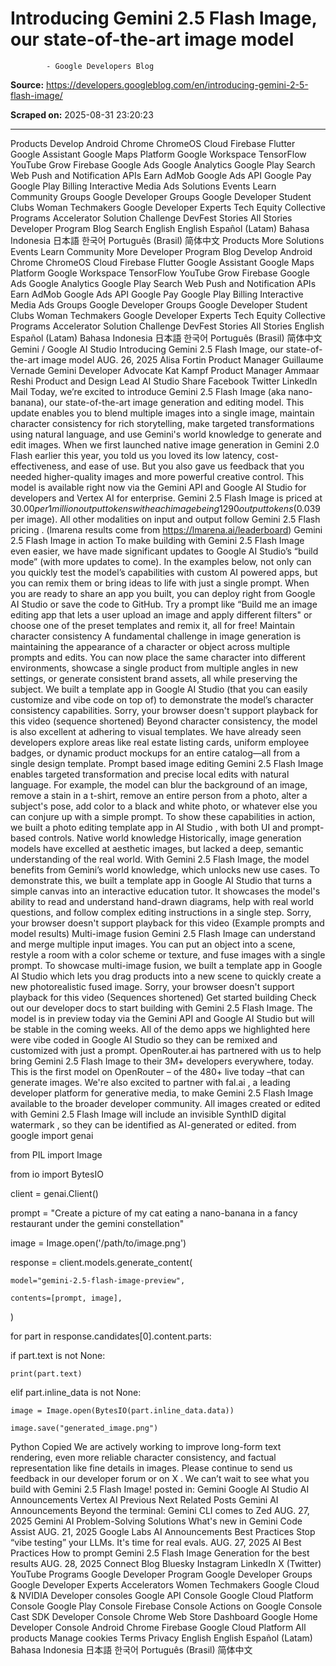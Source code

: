 # Introducing Gemini 2.5 Flash Image, our state-of-the-art image model
            
            
            - Google Developers Blog

**Source:** https://developers.googleblog.com/en/introducing-gemini-2-5-flash-image/

**Scraped on:** 2025-08-31 23:20:23

---

Products
Develop
Android
Chrome
ChromeOS
Cloud
Firebase
Flutter
Google Assistant
Google Maps Platform
Google Workspace
TensorFlow
YouTube
Grow
Firebase
Google Ads
Google Analytics
Google Play
Search
Web Push and Notification APIs
Earn
AdMob
Google Ads API
Google Pay
Google Play Billing
Interactive Media Ads
Solutions
Events
Learn
Community
Groups
Google Developer Groups
Google Developer Student Clubs
Woman Techmakers
Google Developer Experts
Tech Equity Collective
Programs
Accelerator
Solution Challenge
DevFest
Stories
All Stories
Developer Program
Blog
Search
English
English
Español (Latam)
Bahasa Indonesia
日本語
한국어
Português (Brasil)
简体中文
Products
More
Solutions
Events
Learn
Community
More
Developer Program
Blog
Develop
Android
Chrome
ChromeOS
Cloud
Firebase
Flutter
Google Assistant
Google Maps Platform
Google Workspace
TensorFlow
YouTube
Grow
Firebase
Google Ads
Google Analytics
Google Play
Search
Web Push and Notification APIs
Earn
AdMob
Google Ads API
Google Pay
Google Play Billing
Interactive Media Ads
Groups
Google Developer Groups
Google Developer Student Clubs
Woman Techmakers
Google Developer Experts
Tech Equity Collective
Programs
Accelerator
Solution Challenge
DevFest
Stories
All Stories
English
Español (Latam)
Bahasa Indonesia
日本語
한국어
Português (Brasil)
简体中文
Gemini
/
Google AI Studio
Introducing Gemini 2.5 Flash Image, our state-of-the-art image model
AUG. 26, 2025
Alisa Fortin
Product Manager
Guillaume Vernade
Gemini Developer Advocate
Kat Kampf
Product Manager
Ammaar Reshi
Product and Design Lead
AI Studio
Share
Facebook
Twitter
LinkedIn
Mail
Today, we’re excited to introduce
Gemini 2.5 Flash Image
(aka nano-banana), our state-of-the-art image generation and editing model. This update enables you to blend multiple images into a single image, maintain character consistency for rich storytelling, make targeted transformations using natural language, and use Gemini's world knowledge to generate and edit images.
When we first launched native image generation in Gemini 2.0 Flash earlier this year, you told us you loved its low latency, cost-effectiveness, and ease of use. But you also gave us feedback that you needed higher-quality images and more powerful creative control.
This model is available right now via the
Gemini API
and
Google AI Studio
for developers and
Vertex AI
for enterprise. Gemini 2.5 Flash Image is priced at $30.00 per 1 million output tokens with each image being 1290 output tokens ($0.039 per image). All other modalities on input and output follow Gemini 2.5 Flash
pricing
.
(lmarena results come from https://lmarena.ai/leaderboard)
Gemini 2.5 Flash Image in action
To make building with Gemini 2.5 Flash Image even easier, we have made significant updates to
Google AI Studio’s “build mode”
(with more updates to come). In the examples below, not only can you quickly test the model’s capabilities with custom AI powered apps, but you can remix them or bring ideas to life with just a single prompt. When you are ready to share an app you built, you can deploy right from Google AI Studio or save the code to GitHub.
Try a prompt like “Build me an image editing app that lets a user upload an image and apply different filters" or choose one of the preset templates and remix it, all for free!
Maintain character consistency
A fundamental challenge in image generation is maintaining the appearance of a character or object across multiple prompts and edits. You can now place the same character into different environments, showcase a single product from multiple angles in new settings, or generate consistent brand assets, all while preserving the subject.
We built a
template app in Google AI Studio
(that you can easily customize and vibe code on top of) to demonstrate the model’s character consistency capabilities.
Sorry, your browser doesn't support playback for this video
(sequence shortened)
Beyond character consistency, the model is also excellent at adhering to visual templates. We have already seen developers explore areas like real estate listing cards, uniform employee badges, or dynamic product mockups for an entire catalog—all from a single design template.
Prompt based image editing
Gemini 2.5 Flash Image enables targeted transformation and precise local edits with natural language. For example, the model can blur the background of an image, remove a stain in a t-shirt, remove an entire person from a photo, alter a subject's pose, add color to a black and white photo, or whatever else you can conjure up with a simple prompt.
To show these capabilities in action, we built a
photo editing template app in AI Studio
, with both UI and prompt-based controls.
Native world knowledge
Historically, image generation models have excelled at aesthetic images, but lacked a deep, semantic understanding of the real world. With Gemini 2.5 Flash Image, the model benefits from Gemini’s world knowledge, which unlocks new use cases.
To demonstrate this, we built
a template app in Google AI Studio
that turns a simple canvas into an interactive education tutor. It showcases the model's ability to read and understand hand-drawn diagrams, help with real world questions, and follow complex editing instructions in a single step.
Sorry, your browser doesn't support playback for this video
(Example prompts and model results)
Multi-image fusion
Gemini 2.5 Flash Image can understand and merge multiple input images. You can put an object into a scene, restyle a room with a color scheme or texture, and fuse images with a single prompt.
To showcase multi-image fusion, we built a
template app in Google AI Studio
which lets you drag products into a new scene to quickly create a new photorealistic fused image.
Sorry, your browser doesn't support playback for this video
(Sequences shortened)
Get started building
Check out our
developer docs
to start building with Gemini 2.5 Flash Image. The model is in preview today via the
Gemini API
and
Google AI Studio
but will be stable in the coming weeks. All of the demo apps we highlighted here were vibe coded in Google AI Studio so they can be remixed and customized with just a prompt.
OpenRouter.ai
has partnered with us to help bring Gemini 2.5 Flash Image to their 3M+ developers everywhere, today. This is the first model on OpenRouter – of the 480+ live today –that can generate images.
We're also excited to partner with
fal.ai
, a leading developer platform for generative media, to make Gemini 2.5 Flash Image available to the broader developer community.
All images created or edited with Gemini 2.5 Flash Image will include an invisible
SynthID digital watermark
, so they can be identified as AI-generated or edited.
from google import genai
from PIL import Image
from io import BytesIO

client = genai.Client()

prompt = "Create a picture of my cat eating a nano-banana in a fancy restaurant under the gemini constellation"

image = Image.open('/path/to/image.png')

response = client.models.generate_content(
    model="gemini-2.5-flash-image-preview",
    contents=[prompt, image],
)

for part in response.candidates[0].content.parts:
  if part.text is not None:
    print(part.text)
  elif part.inline_data is not None:
    image = Image.open(BytesIO(part.inline_data.data))   
    image.save("generated_image.png")
Python
Copied
We are actively working to improve long-form text rendering, even more reliable character consistency, and factual representation like fine details in images. Please continue to send us feedback in our
developer forum
or on
X
.
We can’t wait to see what you build with Gemini 2.5 Flash Image!
posted in:
Gemini
Google AI Studio
AI
Announcements
Vertex AI
Previous
Next
Related Posts
Gemini
AI
Announcements
Beyond the terminal: Gemini CLI comes to Zed
AUG. 27, 2025
Gemini
AI
Problem-Solving
Solutions
What's new in Gemini Code Assist
AUG. 21, 2025
Google Labs
AI
Announcements
Best Practices
Stop “vibe testing” your LLMs. It's time for real evals.
AUG. 27, 2025
AI
Best Practices
How to prompt Gemini 2.5 Flash Image Generation for the best results
AUG. 28, 2025
Connect
Blog
Bluesky
Instagram
LinkedIn
X (Twitter)
YouTube
Programs
Google Developer Program
Google Developer Groups
Google Developer Experts
Accelerators
Women Techmakers
Google Cloud & NVIDIA
Developer consoles
Google API Console
Google Cloud Platform Console
Google Play Console
Firebase Console
Actions on Google Console
Cast SDK Developer Console
Chrome Web Store Dashboard
Google Home Developer Console
Android
Chrome
Firebase
Google Cloud Platform
All products
Manage cookies
Terms
Privacy
English
English
Español (Latam)
Bahasa Indonesia
日本語
한국어
Português (Brasil)
简体中文